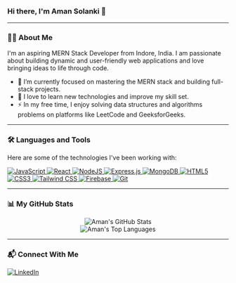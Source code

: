 <!--
**solankiamn8/solankiamn8** is a ✨ _special_ ✨ repository because its `README.md` (this file) appears on your GitHub profile.

Here are some ideas to get you started:

- 🔭 I’m currently working on ...
- 🌱 I’m currently learning ...
- 👯 I’m looking to collaborate on ...
- 🤔 I’m looking for help with ...
- 💬 Ask me about ...
- 📫 How to reach me: ...
- 😄 Pronouns: ...
- ⚡ Fun fact: ...
-->
### Hi there, I'm Aman Solanki 👋

---

### 👨‍💻 About Me

I'm an aspiring MERN Stack Developer from Indore, India. I am passionate about building dynamic and user-friendly web applications and love bringing ideas to life through code.

- 🔭 I’m currently focused on mastering the MERN stack and building full-stack projects.
- 🌱 I love to learn new technologies and improve my skill set.
- ⚡ In my free time, I enjoy solving data structures and algorithms problems on platforms like LeetCode and GeeksforGeeks.

---

### 🛠️ Languages and Tools

Here are some of the technologies I've been working with:

<p align="left">
  <a href="https://developer.mozilla.org/en-US/docs/Web/JavaScript" target="_blank" rel="noreferrer">
    <img src="https://img.shields.io/badge/javascript-%23323330.svg?style=for-the-badge&logo=javascript&logoColor=%23F7DF1E" alt="JavaScript"/>
  </a>
  <a href="https://reactjs.org/" target="_blank" rel="noreferrer">
    <img src="https://img.shields.io/badge/react-%2320232a.svg?style=for-the-badge&logo=react&logoColor=%2361DAFB" alt="React"/>
  </a>
  <a href="https://nodejs.org" target="_blank" rel="noreferrer">
    <img src="https://img.shields.io/badge/node.js-339933?style=for-the-badge&logo=nodedotjs&logoColor=white" alt="NodeJS"/>
  </a>
  <a href="https://expressjs.com" target="_blank" rel="noreferrer">
    <img src="https://img.shields.io/badge/express.js-%23404d59.svg?style=for-the-badge&logo=express&logoColor=%2361DAFB" alt="Express.js"/>
  </a>
  <a href="https://www.mongodb.com/" target="_blank" rel="noreferrer">
    <img src="https://img.shields.io/badge/MongoDB-%234ea94b.svg?style=for-the-badge&logo=mongodb&logoColor=white" alt="MongoDB"/>
  </a>
  <a href="https://www.w3.org/html/" target="_blank" rel="noreferrer">
    <img src="https://img.shields.io/badge/html5-%23E34F26.svg?style=for-the-badge&logo=html5&logoColor=white" alt="HTML5"/>
  </a>
  <a href="https://www.w3schools.com/css/" target="_blank" rel="noreferrer">
    <img src="https://img.shields.io/badge/css3-%231572B6.svg?style=for-the-badge&logo=css3&logoColor=white" alt="CSS3"/>
  </a>
  <a href="https://tailwindcss.com/" target="_blank" rel="noreferrer">
    <img src="https://img.shields.io/badge/tailwindcss-%2338B2AC.svg?style=for-the-badge&logo=tailwind-css&logoColor=white" alt="Tailwind CSS"/>
  </a>
  <a href="https://firebase.google.com/" target="_blank" rel="noreferrer">
    <img src="https://img.shields.io/badge/firebase-%23039BE5.svg?style=for-the-badge&logo=firebase" alt="Firebase"/>
  </a>
  <a href="https://git-scm.com/" target="_blank" rel="noreferrer">
    <img src="https://img.shields.io/badge/git-%23F05033.svg?style=for-the-badge&logo=git&logoColor=white" alt="Git"/>
  </a>
</p>

---

### 📊 My GitHub Stats

<p align="center">
  <img src="https://github-readme-stats.vercel.app/api?username=solankiamn8&show_icons=true&theme=tokyonight&include_all_commits=true&count_private=true" alt="Aman's GitHub Stats" />
  <br/>
  <img src="https://github-readme-stats.vercel.app/api/top-langs/?username=solankiamn8&layout=compact&theme=tokyonight" alt="Aman's Top Languages" />
</p>

---

### 📬 Connect With Me

<p align="left">
  <a href="https://www.linkedin.com/in/amansolanki8" target="_blank">
    <img src="https://img.shields.io/badge/linkedin-%230077B5.svg?style=for-the-badge&logo=linkedin&logoColor=white" alt="LinkedIn"/>
  </a>
</p>
